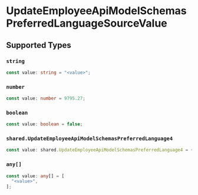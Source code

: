 # UpdateEmployeeApiModelSchemasPreferredLanguageSourceValue


## Supported Types

### `string`

```typescript
const value: string = "<value>";
```

### `number`

```typescript
const value: number = 9795.27;
```

### `boolean`

```typescript
const value: boolean = false;
```

### `shared.UpdateEmployeeApiModelSchemasPreferredLanguage4`

```typescript
const value: shared.UpdateEmployeeApiModelSchemasPreferredLanguage4 = {};
```

### `any[]`

```typescript
const value: any[] = [
  "<value>",
];
```

